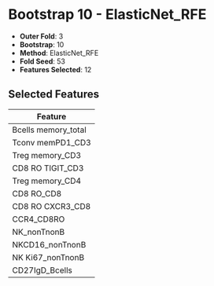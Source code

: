 # Bootstrap 10 - ElasticNet_RFE

- **Outer Fold**: 3
- **Bootstrap**: 10
- **Method**: ElasticNet_RFE
- **Fold Seed**: 53
- **Features Selected**: 12

## Selected Features

| Feature |
|---------|
| Bcells memory_total |
| Tconv memPD1_CD3 |
| Treg memory_CD3 |
| CD8 RO TIGIT_CD3 |
| Treg memory_CD4 |
| CD8 RO_CD8 |
| CD8 RO CXCR3_CD8 |
| CCR4_CD8RO |
| NK_nonTnonB |
| NKCD16_nonTnonB |
| NK Ki67_nonTnonB |
| CD27IgD_Bcells |
